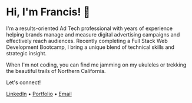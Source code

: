 # Hi, I'm Francis! 👋
I'm a results-oriented Ad Tech professional with years of experience helping brands manage and measure digital advertising campaigns and effectively reach audiences. Recently completing a Full Stack Web Development Bootcamp, I bring a unique blend of technical skills and strategic insight.

When I'm not coding, you can find me jamming on my ukuleles or trekking the beautiful trails of Northern California.

Let's connect!

[LinkedIn](https://linkedin.com/in/franciscarino) • [Portfolio](https://franciscarino.com) • [Email](mailto:fgcarino@gmail.com) 
